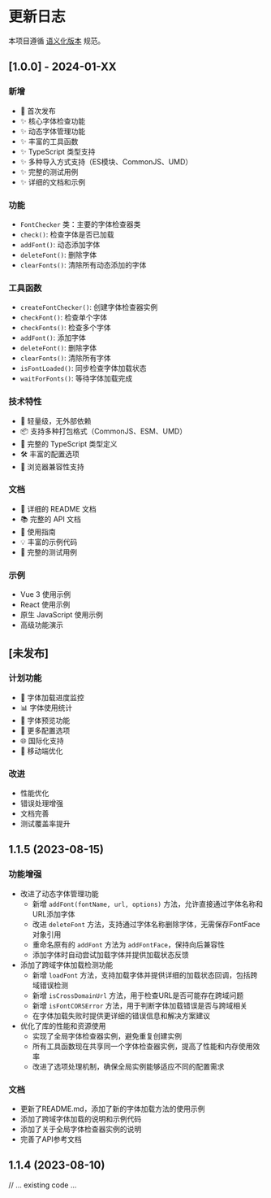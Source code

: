 # 更新日志

本项目遵循 [语义化版本](https://semver.org/lang/zh-CN/) 规范。

## [1.0.0] - 2024-01-XX

### 新增
- 🎉 首次发布
- ✨ 核心字体检查功能
- ✨ 动态字体管理功能
- ✨ 丰富的工具函数
- ✨ TypeScript 类型支持
- ✨ 多种导入方式支持（ES模块、CommonJS、UMD）
- ✨ 完整的测试用例
- ✨ 详细的文档和示例

### 功能
- `FontChecker` 类：主要的字体检查器类
- `check()`: 检查字体是否已加载
- `addFont()`: 动态添加字体
- `deleteFont()`: 删除字体
- `clearFonts()`: 清除所有动态添加的字体

### 工具函数
- `createFontChecker()`: 创建字体检查器实例
- `checkFont()`: 检查单个字体
- `checkFonts()`: 检查多个字体
- `addFont()`: 添加字体
- `deleteFont()`: 删除字体
- `clearFonts()`: 清除所有字体
- `isFontLoaded()`: 同步检查字体加载状态
- `waitForFonts()`: 等待字体加载完成

### 技术特性
- 🚀 轻量级，无外部依赖
- 📦 支持多种打包格式（CommonJS、ESM、UMD）
- 🔧 完整的 TypeScript 类型定义
- 🛠️ 丰富的配置选项
- 📱 浏览器兼容性支持

### 文档
- 📖 详细的 README 文档
- 📚 完整的 API 文档
- 🎯 使用指南
- 💡 丰富的示例代码
- 🧪 完整的测试用例

### 示例
- Vue 3 使用示例
- React 使用示例
- 原生 JavaScript 使用示例
- 高级功能演示

## [未发布]

### 计划功能
- 🔄 字体加载进度监控
- 📊 字体使用统计
- 🎨 字体预览功能
- 🔧 更多配置选项
- 🌐 国际化支持
- 📱 移动端优化

### 改进
- 性能优化
- 错误处理增强
- 文档完善
- 测试覆盖率提升

## 1.1.5 (2023-08-15)

### 功能增强
- 改进了动态字体管理功能
  - 新增 `addFont(fontName, url, options)` 方法，允许直接通过字体名称和URL添加字体
  - 改进 `deleteFont` 方法，支持通过字体名称删除字体，无需保存FontFace对象引用
  - 重命名原有的 `addFont` 方法为 `addFontFace`，保持向后兼容性
  - 添加字体时自动尝试加载字体并提供加载状态反馈
- 添加了跨域字体加载检测功能
  - 新增 `loadFont` 方法，支持加载字体并提供详细的加载状态回调，包括跨域错误检测
  - 新增 `isCrossDomainUrl` 方法，用于检查URL是否可能存在跨域问题
  - 新增 `isFontCORSError` 方法，用于判断字体加载错误是否与跨域相关
  - 在字体加载失败时提供更详细的错误信息和解决方案建议
- 优化了库的性能和资源使用
  - 实现了全局字体检查器实例，避免重复创建实例
  - 所有工具函数现在共享同一个字体检查器实例，提高了性能和内存使用效率
  - 改进了选项处理机制，确保全局实例能够适应不同的配置需求

### 文档
- 更新了README.md，添加了新的字体加载方法的使用示例
- 添加了跨域字体加载的说明和示例代码
- 添加了关于全局字体检查器实例的说明
- 完善了API参考文档

## 1.1.4 (2023-08-10)

// ... existing code ... 